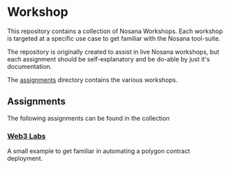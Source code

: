 # Workshop

This repository contains a collection of Nosana Workshops.
Each workshop is targeted at a specific use case to get familiar with the Nosana tool-suite.

The repository is originally created to assist in live Nosana workshops,
but each assignment should be self-explanatory and be do-able by just it's documentation. 

The [assignments](./assignments) directory contains the various workshops.

## Assignments

The following assignments can be found in the collection

### [Web3 Labs](./assignments/web3-labs)

A small example to get familiar in automating a polygon contract deployment. 

